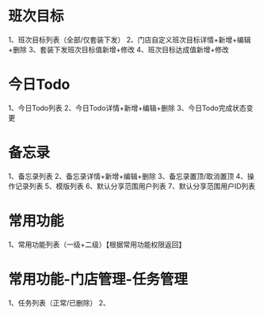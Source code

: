 # 班次目标
1、班次目标列表（全部/仅套装下发）
2、门店自定义班次目标详情+新增+编辑+删除
3、套装下发班次目标值新增+修改
4、班次目标达成值新增+修改

# 今日Todo
1、今日Todo列表
2、今日Todo详情+新增+编辑+删除
3、今日Todo完成状态变更

# 备忘录
1、备忘录列表
2、备忘录详情+新增+编辑+删除
3、备忘录置顶/取消置顶
4、操作记录列表
5、模版列表
6、默认分享范围用户列表
7、默认分享范围用户ID列表

# 常用功能
1、常用功能列表（一级+二级）【根据常用功能权限返回】


# 常用功能-门店管理-任务管理
1、任务列表（正常/已删除）
2、
